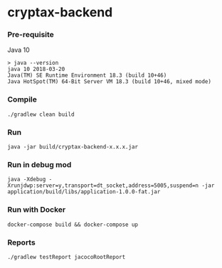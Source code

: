 # cryptax-backend

### Pre-requisite

Java 10

```
> java --version
java 10 2018-03-20
Java(TM) SE Runtime Environment 18.3 (build 10+46)
Java HotSpot(TM) 64-Bit Server VM 18.3 (build 10+46, mixed mode)
```

### Compile

`./gradlew clean build`

### Run

`java -jar build/cryptax-backend-x.x.x.jar`

### Run in debug mod

`java -Xdebug -Xrunjdwp:server=y,transport=dt_socket,address=5005,suspend=n -jar application/build/libs/application-1.0.0-fat.jar`

### Run with Docker

`docker-compose build && docker-compose up`

### Reports

`./gradlew testReport jacocoRootReport`
